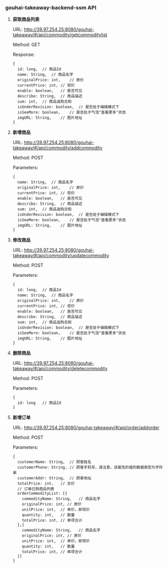 ### gouhai-takeaway-backend-ssm API

1. **获取商品列表**

   URL: http://39.97.254.25:8080/gouhai-takeaway/#/api/commodity/getcommoditylist

   Method: GET

   Response:
   
   ```
   {
     id: long,	// 商品Id
     name: String,	// 商品名字
     originalPrice: int,	// 原价
     currentPrice: int,	// 现价
     enable: boolean,	// 是否可见
     describe: String,	// 商品描述
     sum: int,	// 商品选购总和
     isUnderRevision: boolean,	// 是否处于编辑模式下
     isSeeMore: boolean,	// 是否处于气泡"查看更多"状态
     imgURL: String,	// 图片地址
   }
   ```



2. **新增商品**

   URL:  http://39.97.254.25:8080/gouhai-takeaway/#/api/commodity/addcommodity

   Method: POST

   Parameters:

   ```
   {
     name: String,	// 商品名字
     originalPrice: int,	// 原价
     currentPrice: int,	// 现价
     enable: boolean,	// 是否可见
     describe: String,	// 商品描述
     sum: int,	// 商品选购总和
     isUnderRevision: boolean,	// 是否处于编辑模式下
     isSeeMore: boolean,	// 是否处于气泡"查看更多"状态
     imgURL: String,	// 图片地址
   }
   ```

   

3. **修改商品**

   URL: http://39.97.254.25:8080/gouhai-takeaway/#/api/commodity/updatecommodity

   Method: POST

   Parameters:

   ```
   {
     id: long,	// 商品Id
     name: String,	// 商品名字
     originalPrice: int,	// 原价
     currentPrice: int,	// 现价
     enable: boolean,	// 是否可见
     describe: String,	// 商品描述
     sum: int,	// 商品选购总和
     isUnderRevision: boolean,	// 是否处于编辑模式下
     isSeeMore: boolean,	// 是否处于气泡"查看更多"状态
     imgURL: String,	// 图片地址
   }
   ```



4. **删除商品**

   URL: http://39.97.254.25:8080/gouhai-takeaway/#/api/commodity/deletecommodity

   Method: POST

   Parameters:

   ```
   {
     id: long	// 商品Id
   }
   ```



5. **新增订单**

   URL: http://39.97.254.25:8080/gouhai-takeaway/#/api/order/addorder

   Method: POST

   Parameters:

   ```
   {
     customerName: String,	// 顾客姓名
     customerPhone: String,	// 顾客手机号，请注意，该属性的值的数据类型为字符串
     customerAddr: String,	// 顾客地址
     totalPrice: int,	// 总价
     // 订单已购商品列表
     orderCommodityList: [{
       commodityName: String,	// 商品名字
       originalPrice: int, // 原价
       unitPrice: int,	// 单价，即现价
       quantity: int,	// 数量
       totalPrice: int,	// 单项合计
     },{
       commodityName: String,	// 商品名字
       originalPrice: int, // 原价
       unitPrice: int,	// 单价，即现价
       quantity: int,	// 数量
       totalPrice: int,	// 单项合计
     }]
   }
   ```